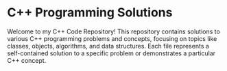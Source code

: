 # C++ Programming Solutions
Welcome to my C++ Code Repository! This repository contains solutions to various C++ programming problems and concepts, focusing on topics like classes, objects, algorithms, and data structures. Each file represents a self-contained solution to a specific problem or demonstrates a particular C++ concept.

